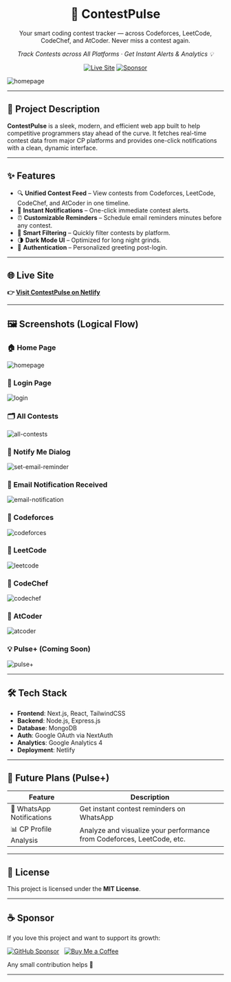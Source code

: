 <h1 align="center">🚀 ContestPulse</h1>
<p align="center">Your smart coding contest tracker — across Codeforces, LeetCode, CodeChef, and AtCoder. Never miss a contest again.</p>

<p align="center"><i>Track Contests across All Platforms · Get Instant Alerts & Analytics 💡</i></p>

<p align="center">
  <a href="https://contestpulse-chaitanya21kr.netlify.app"><img src="https://img.shields.io/badge/Live-Site-green?style=for-the-badge&logo=netlify" alt="Live Site" /></a>
  <a href="https://github.com/sponsors/chaitanya21kumar"><img src="https://img.shields.io/badge/Sponsor-💖-ff69b4.svg?style=for-the-badge" alt="Sponsor"></a>
</p>

![homepage](./homepage.png)

---

## 🚀 Project Description

**ContestPulse** is a sleek, modern, and efficient web app built to help competitive programmers stay ahead of the curve. It fetches real-time contest data from major CP platforms and provides one-click notifications with a clean, dynamic interface.

---

## ✨ Features

- 🔍 **Unified Contest Feed** – View contests from Codeforces, LeetCode, CodeChef, and AtCoder in one timeline.  
- 🚨 **Instant Notifications** – One-click immediate contest alerts.  
- ⏰ **Customizable Reminders** – Schedule email reminders minutes before any contest.  
- 🧠 **Smart Filtering** – Quickly filter contests by platform.  
- 🌗 **Dark Mode UI** – Optimized for long night grinds.  
- 🔐 **Authentication** – Personalized greeting post-login.

---

## 🌐 Live Site

**👉 [Visit ContestPulse on Netlify](https://contestpulse-chaitanya21kr.netlify.app)**

---

## 🖼️ Screenshots (Logical Flow)

### 🏠 Home Page
![homepage](./homepage.png)

### 🔐 Login Page
![login](./login.png)

### 🗂️ All Contests
![all-contests](./all-contests.png)

### 🔔 Notify Me Dialog  
![set-email-reminder](./set-email-reminder.png)

### 📧 Email Notification Received  
![email-notification](./email-notification.png)

### 💪 Codeforces
![codeforces](./codeforces.png)

### 🧠 LeetCode
![leetcode](./leetcode.png)

### 🍛 CodeChef
![codechef](./codechef.png)

### 🥷 AtCoder
![atcoder](./atcoder.png)

### 💡 Pulse+ (Coming Soon)
![pulse+](./pulse+.png)

---

## 🛠️ Tech Stack

- **Frontend**: Next.js, React, TailwindCSS  
- **Backend**: Node.js, Express.js  
- **Database**: MongoDB  
- **Auth**: Google OAuth via NextAuth  
- **Analytics**: Google Analytics 4  
- **Deployment**: Netlify

---

## 🔮 Future Plans (Pulse+)

| Feature                    | Description                                                               |
|----------------------------|---------------------------------------------------------------------------|
| 📱 WhatsApp Notifications   | Get instant contest reminders on WhatsApp                                 |
| 📊 CP Profile Analysis      | Analyze and visualize your performance from Codeforces, LeetCode, etc.    |

---

## 📜 License

This project is licensed under the **MIT License**.

---

## ☕ Sponsor

If you love this project and want to support its growth:

<p align="left">
  <a href="https://github.com/sponsors/chaitanya21kumar"><img src="https://img.shields.io/badge/GitHub-💖%20Sponsor-orange?style=for-the-badge&logo=githubsponsors&logoColor=white" alt="GitHub Sponsor" /></a>
  &nbsp;
  <a href="https://buymeacoffee.com/chaitanya21kr"><img src="https://img.shields.io/badge/Buy%20Me%20A-Coffee-orange?style=for-the-badge&logo=buymeacoffee&logoColor=white" alt="Buy Me a Coffee" /></a>
</p>

Any small contribution helps 💛 

---
